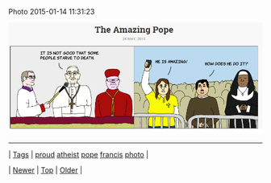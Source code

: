 <!--
title: Photo 2015-01-14 11
date: 2020-06-28T15:27:00.062Z
tags: proud, atheist, pope, francis, photo
-->


Photo 2015-01-14 11:31:23

![](108068728909-0.png)

<!--BOTTOM-POST-NAVIGATION-->
---

| [Tags](tags.md) | [proud](tag-proud.md) [atheist](tag-atheist.md) [pope](tag-pope.md) [francis](tag-francis.md) [photo](tag-photo.md) |

| [Newer](108050084264.md) | [Top](index.md) | [Older](108186449754.md) |